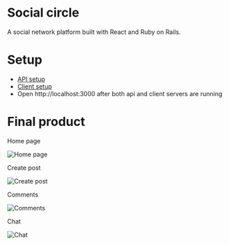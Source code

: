 # Social circle

A social network platform built with React and Ruby on Rails.

# Setup

- [API setup](https://github.com/bbha99/Social-Circle/blob/main/backend-api/README.md)
- [Client setup](https://github.com/bbha99/Social-Circle/blob/main/client/README.md)
- Open http://localhost:3000 after both api and client servers are running

# Final product

Home page

![Home page](https://github.com/bbha99/Social-Circle/blob/main/docs/homepage.png)

Create post

![Create post](https://github.com/bbha99/Social-Circle/blob/main/docs/create_post.png)

Comments

![Comments](https://github.com/bbha99/Social-Circle/blob/main/docs/comments.png)

Chat

![Chat](https://github.com/bbha99/Social-Circle/blob/main/docs/chat.png)